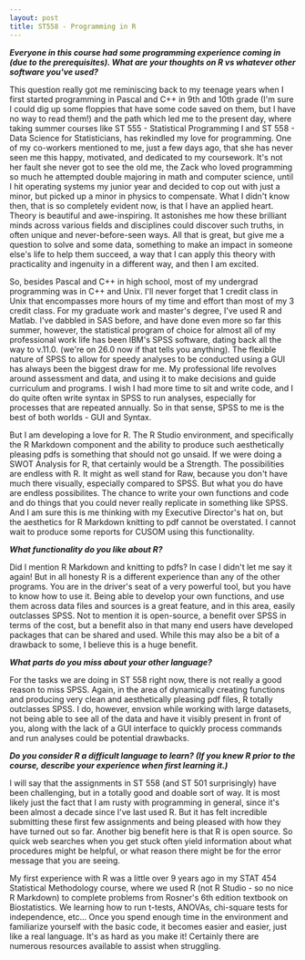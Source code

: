 ```yaml
---
layout: post
title: ST558 - Programming in R
---
```

<i><b>Everyone in this course had some programming experience coming in (due to the prerequisites).  What are your thoughts on R vs whatever other software you've used?</b></i>    

This question really got me reminiscing back to my teenage years when I first started programming in Pascal and C++ in 9th and 10th grade (I'm sure I could dig up some floppies that have some code saved on them, but I have no way to read them!) and the path which led me to the present day, where taking summer courses like ST 555 - Statistical Programming I and ST 558 - Data Science for Statisticians, has rekindled my love for programming.  One of my co-workers mentioned to me, just a few days ago, that she has never seen me this happy, motivated, and dedicated to my coursework.  It's not her fault she never got to see the old me, the Zack who loved programming so much he attempted double majoring in math and computer science, until I hit operating systems my junior year and decided to cop out with just a minor, but picked up a minor in physics to compensate.  What I didn't know then, that is so completely evident now, is that I have an applied heart.  Theory is beautiful and awe-inspiring.  It astonishes me how these brilliant minds across various fields and disciplines could discover such truths, in often unique and never-before-seen ways.  All that is great, but give me a question to solve and some data, something to make an impact in someone else's life to help them succeed, a way that I can apply this theory with practicality and ingenuity in a different way, and then I am excited.

So, besides Pascal and C++ in high school, most of my undergrad programming was in C++ and Unix.  I'll never forget that 1 credit class in Unix that encompasses more hours of my time and effort than most of my 3 credit class.  For my graduate work and master's degree, I've used R and Matlab.  I've dabbled in SAS before, and have done even more so far this summer, however, the statistical program of choice for almost all of my professional work life has been IBM's SPSS software, dating back all the way to v.11.0. (we're on 26.0 now if that tells you anything).  The flexible nature of SPSS to allow for speedy analyses to be conducted using a GUI has always been the biggest draw for me.  My professional life revolves around assessment and data, and using it to make decisions and guide curriculum and programs.  I wish I had more time to sit and write code, and I do quite often write syntax in SPSS to run analyses, especially for processes that are repeated annually.  So in that sense, SPSS to me is the best of both worlds - GUI and Syntax.  

But I am developing a love for R.  The R Studio environment, and specifically the R Markdown component and the ability to produce such aesthetically pleasing pdfs is something that should not go unsaid.  If we were doing a SWOT Analysis for R, that certainly would be a Strength.  The possibilities are endless with R.  It might as well stand for Raw, because you don't have much there visually, especially compared to SPSS.  But what you do have are endless possibilites.  The chance to write your own functions and code and do things that you could never really replicate in something like SPSS.  And I am sure this is me thinking with my Executive Director's hat on, but the aesthetics for R Markdown knitting to pdf cannot be overstated.  I cannot wait to produce some reports for CUSOM using this functionality.

<i><b>What functionality do you like about R?</b></i>    

Did I mention R Markdown and knitting to pdfs?  In case I didn't let me say it again!  But in all honesty R is a different experience than any of the other programs.  You are in the driver's seat of a very powerful tool, but you have to know how to use it.  Being able to develop your own functions, and use them across data files and sources is a great feature, and in this area, easily outclasses SPSS.  Not to mention it is open-source, a benefit over SPSS in terms of the cost, but a benefit also in that many end users have developed packages that can be shared and used.  While this may also be a bit of a drawback to some, I believe this is a huge benefit.


<i><b>What parts do you miss about your other language?</b></i>    

For the tasks we are doing in ST 558 right now, there is not really a good reason to miss SPSS.  Again, in the area of dynamically creating functions and producing very clean and aesthetically pleasing pdf files, R totally outclasses SPSS.  I do, however, envsion while working with large datasets, not being able to see all of the data and have it visibly present in front of you, along with the lack of a GUI interface to quickly process commands and run analyses could be potential drawbacks.


<i><b>Do you consider R a difficult language to learn? (If you knew R prior to the course, describe your experience when first learning it.)</b></i>  

I will say that the assignments in ST 558 (and ST 501 surprisingly) have been challenging, but in a totally good and doable sort of way.  It is most likely just the fact that I am rusty with programming in general, since it's been almost a decade since I've last used R.  But it has felt incredible submitting these first few assignments and being pleased with how they have turned out so far.  Another big benefit here is that R is open source.  So quick web searches when you get stuck often yield information about what procedures might be helpful, or what reason there might be for the error message that you are seeing.  

My first experience with R was a little over 9 years ago in my STAT 454 Statistical Methodology course, where we used R (not R Studio - so no nice R Markdown) to complete problems from Rosner's 6th edition textbook on Biostatistics.  We learning how to run t-tests, ANOVAs, chi-square tests for independence, etc...  Once you spend enough time in the environment and familiarize yourself with the basic code, it becomes easier and easier, just like a real language.  It's as hard as you make it! Certainly there are numerous resources available to assist when struggling.
